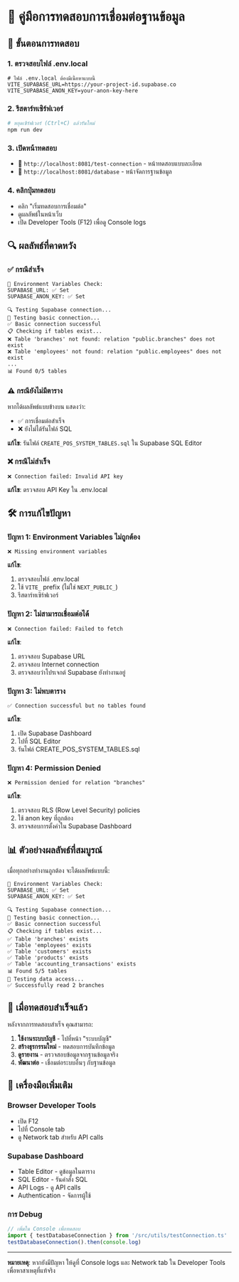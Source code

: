 # 🧪 คู่มือการทดสอบการเชื่อมต่อฐานข้อมูล

## 🎯 ขั้นตอนการทดสอบ

### 1. **ตรวจสอบไฟล์ .env.local**
```env
# ไฟล์ .env.local ต้องมีเนื้อหาแบบนี้
VITE_SUPABASE_URL=https://your-project-id.supabase.co
VITE_SUPABASE_ANON_KEY=your-anon-key-here
```

### 2. **รีสตาร์ทเซิร์ฟเวอร์**
```bash
# หยุดเซิร์ฟเวอร์ (Ctrl+C) แล้วรันใหม่
npm run dev
```

### 3. **เปิดหน้าทดสอบ**
- 🔗 `http://localhost:8081/test-connection` - หน้าทดสอบแบบละเอียด
- 🔗 `http://localhost:8081/database` - หน้าจัดการฐานข้อมูล

### 4. **คลิกปุ่มทดสอบ**
- คลิก "เริ่มทดสอบการเชื่อมต่อ"
- ดูผลลัพธ์ในหน้าเว็บ
- เปิด Developer Tools (F12) เพื่อดู Console logs

## 🔍 ผลลัพธ์ที่คาดหวัง

### ✅ กรณีสำเร็จ
```
🔧 Environment Variables Check:
SUPABASE_URL: ✅ Set
SUPABASE_ANON_KEY: ✅ Set

🔍 Testing Supabase connection...
📡 Testing basic connection...
✅ Basic connection successful
📋 Checking if tables exist...
❌ Table 'branches' not found: relation "public.branches" does not exist
❌ Table 'employees' not found: relation "public.employees" does not exist
...
📊 Found 0/5 tables
```

### ⚠️ กรณียังไม่มีตาราง
หากได้ผลลัพธ์แบบข้างบน แสดงว่า:
- ✅ การเชื่อมต่อสำเร็จ
- ❌ ยังไม่ได้รันไฟล์ SQL

**แก้ไข**: รันไฟล์ `CREATE_POS_SYSTEM_TABLES.sql` ใน Supabase SQL Editor

### ❌ กรณีไม่สำเร็จ
```
❌ Connection failed: Invalid API key
```

**แก้ไข**: ตรวจสอบ API Key ใน .env.local

## 🛠️ การแก้ไขปัญหา

### ปัญหา 1: Environment Variables ไม่ถูกต้อง
```
❌ Missing environment variables
```
**แก้ไข**:
1. ตรวจสอบไฟล์ .env.local
2. ใช้ `VITE_` prefix (ไม่ใช่ `NEXT_PUBLIC_`)
3. รีสตาร์ทเซิร์ฟเวอร์

### ปัญหา 2: ไม่สามารถเชื่อมต่อได้
```
❌ Connection failed: Failed to fetch
```
**แก้ไข**:
1. ตรวจสอบ Supabase URL
2. ตรวจสอบ Internet connection
3. ตรวจสอบว่าโปรเจกต์ Supabase ยังทำงานอยู่

### ปัญหา 3: ไม่พบตาราง
```
✅ Connection successful but no tables found
```
**แก้ไข**:
1. เปิด Supabase Dashboard
2. ไปที่ SQL Editor
3. รันไฟล์ CREATE_POS_SYSTEM_TABLES.sql

### ปัญหา 4: Permission Denied
```
❌ Permission denied for relation "branches"
```
**แก้ไข**:
1. ตรวจสอบ RLS (Row Level Security) policies
2. ใช้ anon key ที่ถูกต้อง
3. ตรวจสอบการตั้งค่าใน Supabase Dashboard

## 📊 ตัวอย่างผลลัพธ์ที่สมบูรณ์

เมื่อทุกอย่างทำงานถูกต้อง จะได้ผลลัพธ์แบบนี้:

```
🔧 Environment Variables Check:
SUPABASE_URL: ✅ Set
SUPABASE_ANON_KEY: ✅ Set

🔍 Testing Supabase connection...
📡 Testing basic connection...
✅ Basic connection successful
📋 Checking if tables exist...
✅ Table 'branches' exists
✅ Table 'employees' exists
✅ Table 'customers' exists
✅ Table 'products' exists
✅ Table 'accounting_transactions' exists
📊 Found 5/5 tables
📖 Testing data access...
✅ Successfully read 2 branches
```

## 🎉 เมื่อทดสอบสำเร็จแล้ว

หลังจากการทดสอบสำเร็จ คุณสามารถ:

1. **ใช้งานระบบบัญชี** - ไปที่หน้า "ระบบบัญชี"
2. **สร้างธุรกรรมใหม่** - ทดสอบการบันทึกข้อมูล
3. **ดูรายงาน** - ตรวจสอบข้อมูลจากฐานข้อมูลจริง
4. **พัฒนาต่อ** - เชื่อมต่อระบบอื่นๆ กับฐานข้อมูล

## 🔧 เครื่องมือเพิ่มเติม

### Browser Developer Tools
- เปิด F12
- ไปที่ Console tab
- ดู Network tab สำหรับ API calls

### Supabase Dashboard
- Table Editor - ดูข้อมูลในตาราง
- SQL Editor - รันคำสั่ง SQL
- API Logs - ดู API calls
- Authentication - จัดการผู้ใช้

### การ Debug
```javascript
// เพิ่มใน Console เพื่อทดสอบ
import { testDatabaseConnection } from '/src/utils/testConnection.ts'
testDatabaseConnection().then(console.log)
```

---

**หมายเหตุ**: หากยังมีปัญหา ให้ดูที่ Console logs และ Network tab ใน Developer Tools เพื่อหาสาเหตุที่แท้จริง